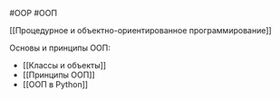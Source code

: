#OOP #ООП 


[[Процедурное и объектно-ориентированное программирование]]

Основы и принципы ООП:
- [[Классы и объекты]]
- [[Принципы ООП]]
- [[ООП в Python]]